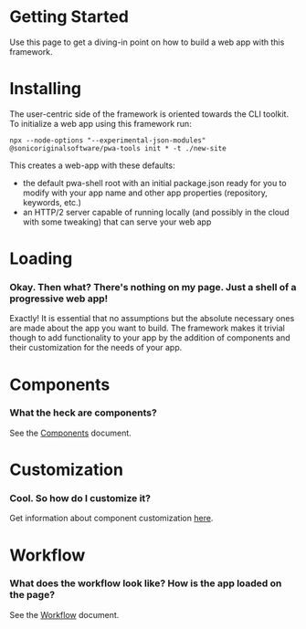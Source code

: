 # Getting Started

Use this page to get a diving-in point on how to build a web app with this framework.

# Installing

The user-centric side of the framework is oriented towards the CLI toolkit. To initialize a web app using this framework run:

`npx --node-options "--experimental-json-modules" @sonicoriginalsoftware/pwa-tools init * -t ./new-site`

This creates a web-app with these defaults:

- the default pwa-shell root with an initial package.json ready for you to modify with your app name and other app properties (repository, keywords, etc.)
- an HTTP/2 server capable of running locally (and possibly in the cloud with some tweaking) that can serve your web app

# Loading

### Okay. Then what? There's nothing on my page. Just a shell of a progressive web app!

Exactly! It is essential that no assumptions but the absolute necessary ones are made about the app you want to build. The framework makes it trivial though to add functionality to your app by the addition of components and their customization for the needs of your app.

# Components

### What the heck are components?

See the [Components](COMPONENTS.md) document.

# Customization

### Cool. So how do I customize it?

Get information about component customization [here](COMPONENTS.md#Customization).

# Workflow

### What does the workflow look like? How is the app loaded on the page?

See the [Workflow](WORKFLOW.md) document.
